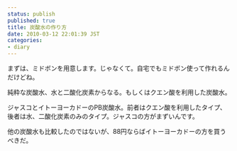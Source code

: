 ```yaml
---
status: publish
published: true
title: 炭酸水の作り方
date: 2010-03-12 22:01:39 JST
categories:
- diary
---
```

まずは、ミドボンを用意します。じゃなくて。自宅でもミドボン使って作れるんだけどね。

純粋な炭酸水、水と二酸化炭素からなる。もしくはクエン酸を利用した炭酸水。

ジャスコとイトーヨーカドーのPB炭酸水。前者はクエン酸を利用したタイプ、後者は水、二酸化炭素のみのタイプ。ジャスコの方がまずいんです。

他の炭酸水も比較したのではないが、88円ならばイトーヨーカドーの方を買うべきだ。
